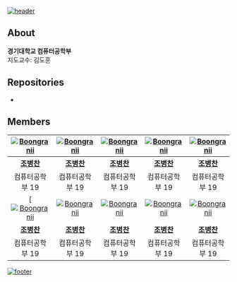 [![header](https://capsule-render.vercel.app/api?type=waving&color=gradient&customColorList=12&animation=fadeIn&height=230&section=header&text=나의%20위대함을%20적에게%20알리지%20마라.&desc=2023년%201학기%20컴퓨터공학기초캡스톤디자인&fontSize=40&fontAlign=50&fontAlignY=33&descSize=20&descAlign=50&descAlignY=55)](https://github.com/wontory)

## About
**경기대학교 컴퓨터공학부**  
지도교수: 김도훈

## Repositories
- 

## Members
|[![Boongranii](https://avatars.githubusercontent.com/u/102457140)](http://github.com/bbjbc)|[![Boongranii](https://avatars.githubusercontent.com/u/102457140)](http://github.com/bbjbc)|[![Boongranii](https://avatars.githubusercontent.com/u/102457140)](http://github.com/bbjbc)|[![Boongranii](https://avatars.githubusercontent.com/u/102457140)](http://github.com/bbjbc)|[![Boongranii](https://avatars.githubusercontent.com/u/102457140)](http://github.com/bbjbc)|
|:---:|:---:|:---:|:---:|:---:|
|**[조병찬](http://github.com/bbjbc)**|**[조병찬](http://github.com/bbjbc)**|**[조병찬](http://github.com/bbjbc)**|**[조병찬](http://github.com/bbjbc)**|**[조병찬](http://github.com/bbjbc)**|
|컴퓨터공학부 19|컴퓨터공학부 19|컴퓨터공학부 19|컴퓨터공학부 19|컴퓨터공학부 19|
|[[![Boongranii](https://avatars.githubusercontent.com/u/102457140)](http://github.com/bbjbc)|[![Boongranii](https://avatars.githubusercontent.com/u/102457140)](http://github.com/bbjbc)|[![Boongranii](https://avatars.githubusercontent.com/u/102457140)](http://github.com/bbjbc)|[![Boongranii](https://avatars.githubusercontent.com/u/102457140)](http://github.com/bbjbc)|[![Boongranii](https://avatars.githubusercontent.com/u/102457140)](http://github.com/bbjbc)|
|**[조병찬](http://github.com/bbjbc)**|**[조병찬](http://github.com/bbjbc)**|**[조병찬](http://github.com/bbjbc)**|**[조병찬](http://github.com/bbjbc)**|**[조병찬](http://github.com/bbjbc)**|
|컴퓨터공학부 19|컴퓨터공학부 19|컴퓨터공학부 19|컴퓨터공학부 19|컴퓨터공학부 19|

[![footer](https://capsule-render.vercel.app/api?type=waving&color=gradient&customColorList=12&animation=fadeIn&section=footer)](https://github.com/wontory) 
